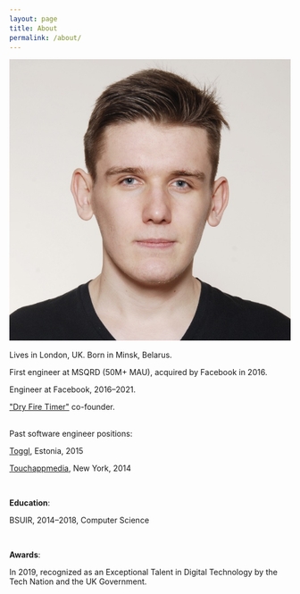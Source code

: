 ```yaml
---
layout: page
title: About
permalink: /about/
---
```


![img160](/assets/pic/biopic.jpg)

Lives in London, UK. Born in Minsk, Belarus.

First engineer at MSQRD (50M+ MAU), acquired by Facebook in 2016. 

Engineer at Facebook, 2016–2021. 

["Dry Fire Timer"](http://dryfiretimer.com/) co-founder. 

<br>
Past software engineer positions:

[Toggl](https://toggl.com), Estonia, 2015

[Touchappmedia](https://www.touchappmedia.com/), New York, 2014

<br>

__Education__:

BSUIR, 2014–2018, Computer Science

<br>

__Awards__:

In 2019, recognized as an Exceptional Talent in Digital Technology by the Tech Nation and the UK Government. 
